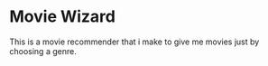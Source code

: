 # Movie Wizard 

This is a movie recommender that i make to give me movies just by choosing a genre. 